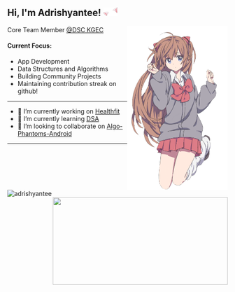 <h2>Hi, I'm Adrishyantee! <img src="./catears.png" height="20" /></h2>
<img align='right' src="./anime.png" width="230" />
<p>Core Team Member <a href="https://github.com/dsckgec">@DSC KGEC</a></p>

<h4> Current Focus: </h4>

  - App Development
  - Data Structures and Algorithms
  - Building Community Projects
  - Maintaining contribution streak on github!
-----
- 🔭 I’m currently working on  [Healthfit](https://github.com/adrishyantee/healthfit)
- 🌱 I’m currently learning  [DSA](https://github.com/adrishyantee/myDSA)
- 👯 I’m looking to collaborate on  [Algo-Phantoms-Android](https://github.com/Algo-Phantoms/Algo-Phantoms-Android)
-----
<img align="left" src="https://github-readme-stats.vercel.app/api/top-langs/?username=adrishyantee&layout=compact&hide=html&theme=light" alt="adrishyantee" width="400"/>
<img align="right" src="https://github-readme-stats.vercel.app/api?username=adrishyantee&count_private=true&show_icons=true" height="200" width="400">

